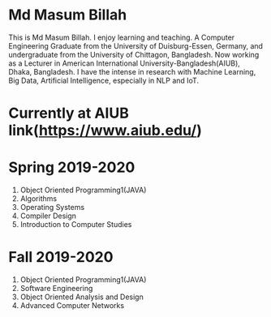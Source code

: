 # Md Masum Billah
This is Md Masum Billah. I enjoy learning and teaching. A Computer Engineering Graduate from the University of Duisburg-Essen, Germany, and undergraduate from the University of Chittagon, Bangladesh. Now working as a Lecturer in American International University-Bangladesh(AIUB), Dhaka, Bangladesh. I have the intense in research with Machine Learning, Big Data, Artificial Intelligence, especially in NLP and IoT.
# Currently at AIUB link(https://www.aiub.edu/)
# Spring 2019-2020
1. Object Oriented Programming1(JAVA)
2. Algorithms
3. Operating Systems
4. Compiler Design
5. Introduction to Computer Studies
# Fall 2019-2020
1. Object Oriented Programming1(JAVA)
2. Software Engineering
3. Object Oriented Analysis and Design
4. Advanced Computer Networks
